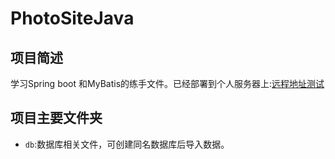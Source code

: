 # PhotoSiteJava
## 项目简述

学习Spring boot 和MyBatis的练手文件。已经部署到个人服务器上:[远程地址测试](http://118.24.113.233:8080/)

## 项目主要文件夹
- `db`:数据库相关文件，可创建同名数据库后导入数据。
